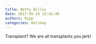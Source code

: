 ```yaml
---
title: Betty Willis
date: 2017-05-24 15:41:46
authors: Ripp
categories: Holiday
---
```


 Transplant? We are all transplants you jerk!